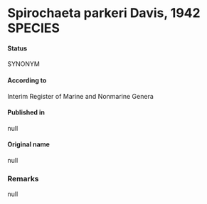 Spirochaeta parkeri Davis, 1942 SPECIES
=======

#### Status
SYNONYM

#### According to
Interim Register of Marine and Nonmarine Genera

#### Published in
null

#### Original name
null

### Remarks
null